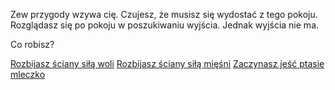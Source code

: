 Zew przygody wzywa cię. Czujesz, że musisz się wydostać z tego pokoju. Rozglądasz się po pokoju w poszukiwaniu wyjścia. Jednak wyjścia nie ma.

Co robisz?

[Rozbijasz ściany siłą woli](wola.md)
[Rozbijasz ściany siłą mięśni](miesnie.md)
[Zaczynasz jeść ptasie mleczko](jedzenie/jedzenie.md)

